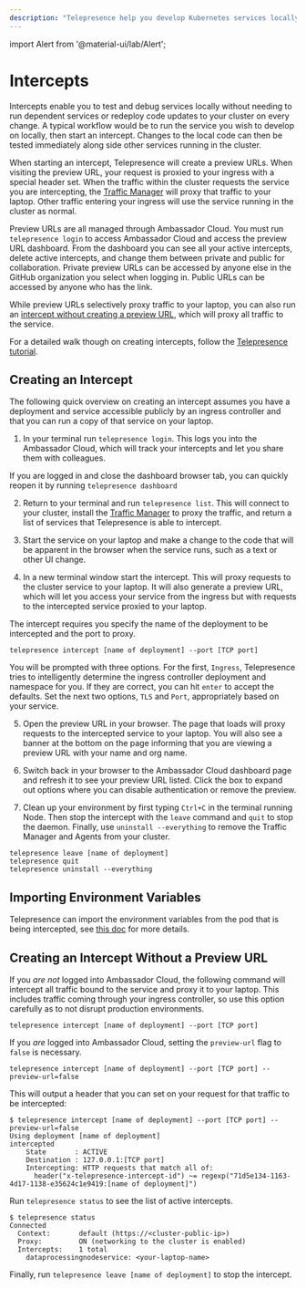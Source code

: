 ```yaml
---
description: "Telepresence help you develop Kubernetes services locally without running dependent services or redeploying code updates to your cluster on every change."
---
```


import Alert from '@material-ui/lab/Alert';

# Intercepts

Intercepts enable you to test and debug services locally without needing to run dependent services or redeploy code updates to your cluster on every change.  A typical workflow would be to run the service you wish to develop on locally, then start an intercept. Changes to the local code can then be tested immediately along side other services running in the cluster.

When starting an intercept, Telepresence will create a preview URLs. When visiting the preview URL, your request is proxied to your ingress with a special header set.  When the traffic within the cluster requests the service you are intercepting, the [Traffic Manager](../../reference) will proxy that traffic to your laptop.  Other traffic  entering your ingress will use the service running in the cluster as normal.

Preview URLs are all managed through Ambassador Cloud.  You must run `telepresence login` to access Ambassador Cloud and access the preview URL dashboard. From the dashboard you can see all your active intercepts, delete active intercepts, and change them between private and public for collaboration. Private preview URLs can be accessed by anyone else in the GitHub organization you select when logging in. Public URLs can be accessed by anyone who has the link.

While preview URLs selectively proxy traffic to your laptop, you can also run an [intercept without creating a preview URL](#creating-an-intercept-without-a-preview-url), which will proxy all traffic to the service.

<Alert severity="info">For a detailed walk though on creating intercepts, follow the [Telepresence tutorial](../../tutorial/).</Alert>

## Creating an Intercept

The following quick overview on creating an intercept assumes you have a deployment and service accessible publicly by an ingress controller and that you can run a copy of that service on your laptop.  

1. In your terminal run `telepresence login`. This logs you into the Ambassador Cloud, which will track your intercepts and let you share them with colleagues. 

<Alert severity="info"> If you are logged in and close the dashboard browser tab, you can quickly reopen it by running `telepresence dashboard`</Alert>

2. Return to your terminal and run `telepresence list`.  This will connect to your cluster, install the [Traffic Manager](../../reference/) to proxy the traffic, and return a list of services that Telepresence is able to intercept.

3. Start the service on your laptop and make a change to the code that will be apparent in the browser when the service runs, such as a text or other UI change.

4. In a new terminal window start the intercept. This will proxy requests to the cluster service to your laptop.  It will also generate a preview URL, which will let you access your service from the ingress but with requests to the intercepted service proxied to your laptop.

  The intercept requires you specify the name of the deployment to be intercepted and the port to proxy. 

  ```
  telepresence intercept [name of deployment] --port [TCP port]
  ```

  You will be prompted with three options. For the first, `Ingress`, Telepresence tries to intelligently determine the ingress controller deployment and namespace for you.  If they are correct, you can hit `enter` to accept the defaults.  Set the next two options, `TLS` and `Port`, appropriately based on your service.

5. Open the preview URL in your browser. The page that loads will proxy requests to the intercepted service to your laptop. You will also see a banner at the bottom on the page informing that you are viewing a preview URL with your name and org name.

6. Switch back in your browser to the Ambassador Cloud dashboard page and refresh it to see your preview URL listed. Click the box to expand out options where you can disable authentication or remove the preview.
  
7. Clean up your environment by first typing `Ctrl+C` in the terminal running Node. Then stop the intercept with the `leave` command and `quit` to stop the daemon.  Finally, use `uninstall --everything` to remove the Traffic Manager and Agents from your cluster.

  ```
  telepresence leave [name of deployment]
  telepresence quit
  telepresence uninstall --everything
  ```

## Importing Environment Variables

Telepresence can import the environment variables from the pod that is being intercepted, see [this doc](../../reference/environment.md) for more details.

## Creating an Intercept Without a Preview URL

If you *are not* logged into Ambassador Cloud, the following command will intercept all traffic bound to the service and proxy it to your laptop. This includes traffic coming through your  ingress controller, so use this option carefully as to not disrupt production environments.

```
telepresence intercept [name of deployment] --port [TCP port] 
```

If you *are* logged into Ambassador Cloud, setting the `preview-url` flag to `false` is necessary.

```
telepresence intercept [name of deployment] --port [TCP port] --preview-url=false
```

This will output a header that you can set on your request for that traffic to be intercepted:

```
$ telepresence intercept [name of deployment] --port [TCP port] --preview-url=false
Using deployment [name of deployment]
intercepted
    State       : ACTIVE
    Destination : 127.0.0.1:[TCP port]
    Intercepting: HTTP requests that match all of:
      header("x-telepresence-intercept-id") ~= regexp("71d5e134-1163-4d17-1138-e35624c1e9419:[name of deployment]")
```

Run `telepresence status` to see the list of active intercepts.

```
$ telepresence status
Connected
  Context:       default (https://<cluster-public-ip>)
  Proxy:         ON (networking to the cluster is enabled)
  Intercepts:    1 total
    dataprocessingnodeservice: <your-laptop-name>
```

Finally, run `telepresence leave [name of deployment]` to stop the intercept.